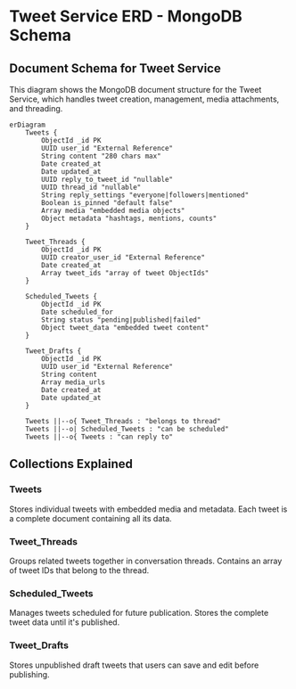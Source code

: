 # Tweet Service ERD - MongoDB Schema

## Document Schema for Tweet Service

This diagram shows the MongoDB document structure for the Tweet Service, which handles tweet creation, management, media attachments, and threading.

```mermaid
erDiagram
    Tweets {
        ObjectId _id PK
        UUID user_id "External Reference"
        String content "280 chars max"
        Date created_at
        Date updated_at
        UUID reply_to_tweet_id "nullable"
        UUID thread_id "nullable"
        String reply_settings "everyone|followers|mentioned"
        Boolean is_pinned "default false"
        Array media "embedded media objects"
        Object metadata "hashtags, mentions, counts"
    }

    Tweet_Threads {
        ObjectId _id PK
        UUID creator_user_id "External Reference"
        Date created_at
        Array tweet_ids "array of tweet ObjectIds"
    }

    Scheduled_Tweets {
        ObjectId _id PK
        Date scheduled_for
        String status "pending|published|failed"
        Object tweet_data "embedded tweet content"
    }

    Tweet_Drafts {
        ObjectId _id PK
        UUID user_id "External Reference"
        String content
        Array media_urls
        Date created_at
        Date updated_at
    }

    Tweets ||--o{ Tweet_Threads : "belongs to thread"
    Tweets ||--o| Scheduled_Tweets : "can be scheduled"
    Tweets ||--o{ Tweets : "can reply to"
```

## Collections Explained

### Tweets

Stores individual tweets with embedded media and metadata. Each tweet is a complete document containing all its data.

### Tweet_Threads

Groups related tweets together in conversation threads. Contains an array of tweet IDs that belong to the thread.

### Scheduled_Tweets

Manages tweets scheduled for future publication. Stores the complete tweet data until it's published.

### Tweet_Drafts

Stores unpublished draft tweets that users can save and edit before publishing.
